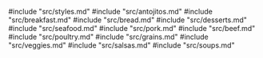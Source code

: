 #include "src/styles.md"
#include "src/antojitos.md"
#include "src/breakfast.md"
#include "src/bread.md"
#include "src/desserts.md"
#include "src/seafood.md"
#include "src/pork.md"
#include "src/beef.md"
#include "src/poultry.md"
#include "src/grains.md"
#include "src/veggies.md"
#include "src/salsas.md"
#include "src/soups.md"
